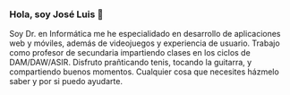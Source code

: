 ### Hola, soy José Luis 👋

Soy Dr. en Informática me he especialidado en desarrollo de aplicaciones web y móviles, además de videojuegos y experiencia de usuario.
Trabajo como profesor de secundaria impartiendo clases en los ciclos de DAM/DAW/ASIR. 
Disfruto prañticando tenis, tocando la guitarra, y compartiendo buenos momentos.
Cualquier cosa que necesites házmelo saber y por si puedo ayudarte.



<!--
**joseluisgs/joseluisgs** is a ✨ _special_ ✨ repository because its `README.md` (this file) appears on your GitHub profile.

Here are some ideas to get you started:

- 🔭 I’m currently working on ...
- 🌱 I’m currently learning ...
- 👯 I’m looking to collaborate on ...
- 🤔 I’m looking for help with ...
- 💬 Ask me about ...
- 📫 How to reach me: ...
- 😄 Pronouns: ...
- ⚡ Fun fact: ...
-->
